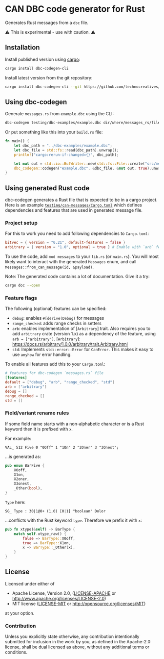 # CAN DBC code generator for Rust

Generates Rust messages from a `dbc` file.

⚠️ This is experimental - use with caution. ⚠️

## Installation

Install published version using [cargo](https://doc.rust-lang.org/cargo/getting-started/installation.html):

```bash
cargo install dbc-codegen-cli
```
Install latest version from the git repository:

```bash
cargo install dbc-codegen-cli --git https://github.com/technocreatives/dbc-codegen --branch main
```

## Using dbc-codegen

Generate `messages.rs` from `example.dbc` using the CLI:

```bash
dbc-codegen testing/dbc-examples/example.dbc dir/where/messages_rs/file/is/written
```

Or put something like this into your `build.rs` file:

```rust
fn main() {
    let dbc_path = "../dbc-examples/example.dbc";
    let dbc_file = std::fs::read(dbc_path).unwrap();
    println!("cargo:rerun-if-changed={}", dbc_path);

    let mut out = std::io::BufWriter::new(std::fs::File::create("src/messages.rs").unwrap());
    dbc_codegen::codegen("example.dbc", &dbc_file, &mut out, true).unwrap();
}
```

## Using generated Rust code

dbc-codegen generates a Rust file that is expected to be in a cargo project.
Here is an example [`testing/can-messages/Cargo.toml`](testing/can-messages/Cargo.toml) which defines dependencies and features that are used in generated message file.

### Project setup

For this to work you need to add following dependencies to `Cargo.toml`:

```toml
bitvec = { version = "0.21", default-features = false }
arbitrary = { version = "1.0", optional = true } # Enable with `arb` feature
```

To use the code, add `mod messages` to your `lib.rs` (or `main.rs`).
You will most likely want to interact with the generated `Messages` enum, and call `Messages::from_can_message(id, &payload)`.

Note: The generated code contains a lot of documentation.
Give it a try:
```bash
cargo doc --open
```

### Feature flags

The following (optional) features can be specified:

- `debug`: enables `#[derive(Debug)` for messages
- `range_checked`: adds range checks in setters
- `arb`: enables implementation of [`Arbitrary`] trait.
  Also requires you to add `arbitrary` crate (version 1.x) as a dependency of the feature, using `arb = ["arbitrary"]`.
  [`Arbitrary`]: https://docs.rs/arbitrary/1.0.0/arbitrary/trait.Arbitrary.html
- `std`: Implements `std::error::Error` for `CanError`. This makes it easy to use `anyhow` for error handling.

To enable all features add this to your `Cargo.toml`:

```toml
# features for dbc-codegen `messages.rs` file
[features]
default = ["debug", "arb", "range_checked", "std"]
arb = ["arbitrary"]
debug = []
range_checked = []
std = []
```

### Field/variant rename rules

If some field name starts with a non-alphabetic character or is a Rust keyword then it is prefixed with `x`.

For example:

```
VAL_ 512 Five 0 "0Off" 1 "1On" 2 "2Oner" 3 "3Onest";
```

…is generated as:

```rust
pub enum BarFive {
    X0off,
    X1on,
    X2oner,
    X3onest,
    _Other(bool),
}
```

`Type` here:

```
SG_ Type : 30|1@0+ (1,0) [0|1] "boolean" Dolor
```

…conflicts with the Rust keyword `type`. Therefore we prefix it with `x`:

```rust
pub fn xtype(&self) -> BarType {
    match self.xtype_raw() {
        false => BarType::X0off,
        true => BarType::X1on,
        x => BarType::_Other(x),
    }
}
```

## License

Licensed under either of

 - Apache License, Version 2.0, ([LICENSE-APACHE](LICENSE-APACHE) or http://www.apache.org/licenses/LICENSE-2.0)
 - MIT license ([LICENSE-MIT](LICENSE-MIT) or http://opensource.org/licenses/MIT)

at your option.

### Contribution

Unless you explicitly state otherwise, any contribution intentionally
submitted for inclusion in the work by you, as defined in the Apache-2.0
license, shall be dual licensed as above, without any additional terms or
conditions.
